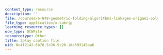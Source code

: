 ```yaml
---
content_type: resource
description: ''
file: /courses/6-849-geometric-folding-algorithms-linkages-origami-polyhedra-fall-2012/8c4f21426b785c969c281de593145aa6_64Kp4kgRdzs.vtt
file_type: application/x-subrip
learning_resource_types: []
ocw_type: OCWFile
resourcetype: Other
title: 3play caption file
uid: 8c4f2142-6b78-5c96-9c28-1de593145aa6
---
```

